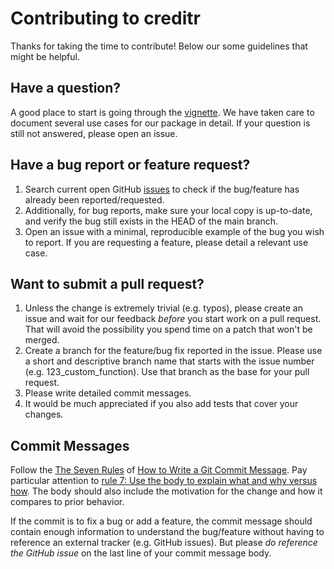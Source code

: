 # Contributing to creditr

Thanks for taking the time to contribute! Below our some guidelines that might be helpful. 

## Have a question?

A good place to start is going through the [vignette](https://github.com/yanrong-stacy-song/creditr/blob/main/vignettes/creditr.pdf). 
We have taken care to document several use cases for our package in detail. If your question is still not answered, please open an issue.

## Have a bug report or feature request?

1. Search current open GitHub [issues](https://github.com/yanrong-stacy-song/creditr/issues)
   to check if the bug/feature has already been reported/requested.
2. Additionally, for bug reports, make sure your local copy is up-to-date, and verify the bug still
   exists in the HEAD of the main branch.
3. Open an issue with a minimal, reproducible example of the bug you wish to report. If you are requesting a feature, please detail a relevant use case.

## Want to submit a pull request?

1. Unless the change is extremely trivial (e.g. typos), please
   create an issue and wait for
   our feedback *before* you start work on a pull request. That will avoid the
   possibility you spend time on a patch that won't be merged.
2. Create a branch for the feature/bug fix reported in the issue. Please use a
   short and descriptive branch name that starts with the issue number (e.g.
   123_custom_function). Use that branch as the base for your pull request.
3. Please write detailed commit messages.
4. It would be much appreciated if you also add tests that cover your changes.

## Commit Messages

Follow the [The Seven Rules](http://chris.beams.io/posts/git-commit/#seven-rules)
of [How to Write a Git Commit Message](http://chris.beams.io/posts/git-commit/).
Pay particular attention to [rule 7: Use the body to explain what and why
versus how](http://chris.beams.io/posts/git-commit/#why-not-how). The body
should also include the motivation for the change and how it compares to prior
behavior.

If the commit is to fix a bug or add a feature, the commit message should
contain enough information to understand the bug/feature without having to
reference an external tracker (e.g. GitHub issues). But please *do reference
the GitHub issue* on the last line of your commit message body.